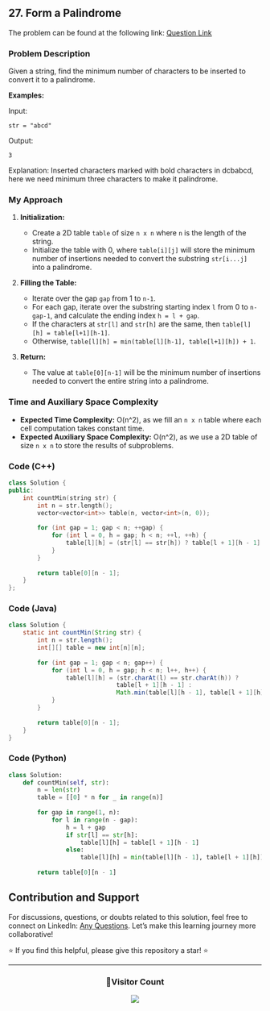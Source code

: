 ## 27. Form a Palindrome

The problem can be found at the following link: [Question Link](https://www.geeksforgeeks.org/problems/form-a-palindrome1455/1)

### Problem Description

Given a string, find the minimum number of characters to be inserted to convert it to a palindrome.

**Examples:**

Input:
```
str = "abcd"
```
Output:
```
3
```
Explanation:
Inserted characters marked with bold characters in dcbabcd, here we need minimum three characters to make it palindrome.

### My Approach

1. **Initialization:**
   - Create a 2D table `table` of size `n x n` where `n` is the length of the string.
   - Initialize the table with 0, where `table[i][j]` will store the minimum number of insertions needed to convert the substring `str[i...j]` into a palindrome.

2. **Filling the Table:**
   - Iterate over the gap `gap` from 1 to `n-1`.
   - For each gap, iterate over the substring starting index `l` from 0 to `n-gap-1`, and calculate the ending index `h = l + gap`.
   - If the characters at `str[l]` and `str[h]` are the same, then `table[l][h] = table[l+1][h-1]`.
   - Otherwise, `table[l][h] = min(table[l][h-1], table[l+1][h]) + 1`.

3. **Return:**
   - The value at `table[0][n-1]` will be the minimum number of insertions needed to convert the entire string into a palindrome.

### Time and Auxiliary Space Complexity

- **Expected Time Complexity:** O(n^2), as we fill an `n x n` table where each cell computation takes constant time.
- **Expected Auxiliary Space Complexity:** O(n^2), as we use a 2D table of size `n x n` to store the results of subproblems.

### Code (C++)

```cpp
class Solution {
public:
    int countMin(string str) {  
        int n = str.length();
        vector<vector<int>> table(n, vector<int>(n, 0));  
        
        for (int gap = 1; gap < n; ++gap) {
            for (int l = 0, h = gap; h < n; ++l, ++h) {
                table[l][h] = (str[l] == str[h]) ? table[l + 1][h - 1] : min(table[l][h - 1], table[l + 1][h]) + 1;
            }
        }
        
        return table[0][n - 1];  
    }  
};
```

### Code (Java)

```java
class Solution {
    static int countMin(String str) {
        int n = str.length();
        int[][] table = new int[n][n];
        
        for (int gap = 1; gap < n; gap++) {
            for (int l = 0, h = gap; h < n; l++, h++) {
                table[l][h] = (str.charAt(l) == str.charAt(h)) ? 
                              table[l + 1][h - 1] : 
                              Math.min(table[l][h - 1], table[l + 1][h]) + 1;
            }
        }
        
        return table[0][n - 1];
    }
}
```

### Code (Python)

```python
class Solution:
    def countMin(self, str):
        n = len(str)
        table = [[0] * n for _ in range(n)]
        
        for gap in range(1, n):
            for l in range(n - gap):
                h = l + gap
                if str[l] == str[h]:
                    table[l][h] = table[l + 1][h - 1]
                else:
                    table[l][h] = min(table[l][h - 1], table[l + 1][h]) + 1
        
        return table[0][n - 1]
```

## Contribution and Support

For discussions, questions, or doubts related to this solution, feel free to connect on LinkedIn: [Any Questions](https://www.linkedin.com/in/het-patel-8b110525a/). Let’s make this learning journey more collaborative!

⭐ If you find this helpful, please give this repository a star! ⭐

---

<div align="center">
  <h3><b>📍Visitor Count</b></h3>
</div>

<p align="center">
  <img src="https://profile-counter.glitch.me/Hunterdii/count.svg" />
</p>
